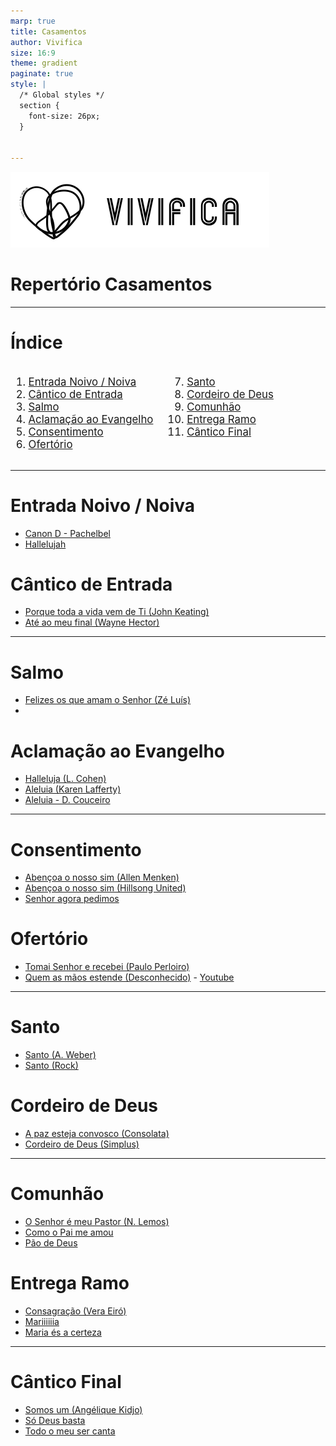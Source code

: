 ```yaml
---
marp: true
title: Casamentos
author: Vivifica
size: 16:9
theme: gradient
paginate: true
style: |
  /* Global styles */
  section {
    font-size: 26px;
  }


---
```

<!-- _class: cover --> 

![invert w:500](logo.svg)
# Repertório Casamentos

---
<!-- footer: <div style="text-align: right"> </div> --->
<!-- _class: indice --> 

# Índice
<div class="columns" style="font-size: 1.2em; column-count: 2;">
  <ol>
    <li><a href="#entrada-noivo--noiva">Entrada Noivo / Noiva</a></li>
    <li><a href="#cântico-de-entrada">Cântico de Entrada</a></li>
    <li><a href="#salmo">Salmo</a></li>
    <li><a href="#aclamação-ao-evangelho">Aclamação ao Evangelho</a></li>
    <li><a href="#consentimento">Consentimento</a></li>
    <li><a href="#ofertório">Ofertório</a></li>
  </ol>

  <ol start="7">
    <li><a href="#santo">Santo</a></li>
    <li><a href="#cordeiro-de-deus">Cordeiro de Deus</a></li>
    <li><a href="#comunhão">Comunhão</a></li>
    <li><a href="#entrega-ramo">Entrega Ramo</a></li>
    <li><a href="#cântico-final">Cântico Final</a></li>
  </ol>
</div>


---

# Entrada Noivo / Noiva
- [Canon D - Pachelbel](https://youtu.be/vC170WZD0TI?si=MaKcUpaRcAVfezj7&t=51)
- [Hallelujah](https://www.youtube.com/watch?v=6OjJBaS4NAA)


# Cântico de Entrada
- [Porque toda a vida vem de Ti (John Keating)](https://www.vivifica.pt/letra/773)
- [Até ao meu final (Wayne Hector)](https://www.vivifica.pt/letra/1217)

---
# Salmo
- [Felizes os que amam o Senhor (Zé Luís)](https://www.vivifica.pt/letra/599)
- 

# Aclamação ao Evangelho
- [Halleluja (L. Cohen)](https://www.vivifica.pt/letra/1215)
- [Aleluia (Karen Lafferty)](https://www.vivifica.pt/letra/777)
- [Aleluia - D. Couceiro](https://beta.vivifica.pt/letra/5)

---
# Consentimento
- [Abençoa o nosso sim (Allen Menken)](https://www.vivifica.pt/letra/478)
- [Abençoa o nosso sim (Hillsong United)](https://www.vivifica.pt/letra/1216)
- [Senhor agora pedimos](https://www.vivifica.pt/letra/825)

# Ofertório
- [Tomai Senhor e recebei (Paulo Perloiro)](https://www.vivifica.pt/letra/924)
- [Quem as mãos estende (Desconhecido)](https://www.vivifica.pt/letra/1126) - [Youtube](https://www.youtube.com/watch?v=7bXSZheqwPE) 

---
# Santo
- [Santo (A. Weber)](https://www.vivifica.pt/letra/397)
- [Santo (Rock)](https://beta.vivifica.pt/letra/394)


# Cordeiro de Deus
- [A paz esteja convosco (Consolata)](https://www.vivifica.pt/letra/883)
- [Cordeiro de Deus (Simplus)](https://www.vivifica.pt/letra/1024)

---
# Comunhão
- [O Senhor é meu Pastor (N. Lemos)](https://www.vivifica.pt/letra/821)
- [Como o Pai me amou](https://www.vivifica.pt/letra/828)
- [Pão de Deus](https://www.vivifica.pt/letra/481)

# Entrega Ramo
- [Consagração (Vera Eiró)](https://vivifica.pt/letra/326)
- [Mariiiiiia](https://beta.vivifica.pt/letra/1108)
- [Maria és a certeza](https://beta.vivifica.pt/letra/509)

---

# Cântico Final
- [Somos um (Angélique Kidjo)](https://www.vivifica.pt/letra/945)
- [Só Deus basta](https://www.vivifica.pt/letra/1016)
- [Todo o meu ser canta](https://beta.vivifica.pt/letra/758)